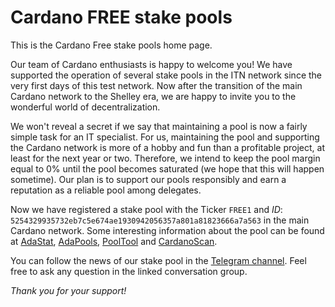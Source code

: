 # Cardano FREE stake pools

This is the Cardano Free stake pools home page.

Our team of Cardano enthusiasts is happy to welcome you! We have supported the operation of several
stake pools in the ITN network since the very first days of this test network. Now after the
transition of the main Cardano network to the Shelley era, we are happy to invite you to the
wonderful world of decentralization.

We won't reveal a secret if we say that maintaining a pool is now a fairly simple task for an IT
specialist. For us, maintaining the pool and supporting the Cardano network is more of a hobby and
fun than a profitable project, at least for the next year or two. Therefore, we intend to keep the
pool margin equal to 0% until the pool becomes saturated (we hope that this will happen
sometime). Our plan is to support our pools responsibly and earn a reputation as a reliable pool
among delegates.

Now we have registered a stake pool with the Ticker `FREE1` and *ID*:
`5254329935732eb7c5e674ae1930942056357a801a81823666a7a563` in the main Cardano network.
Some interesting information about the pool can be found at
[AdaStat](https://adastat.net/pools/5254329935732eb7c5e674ae1930942056357a801a81823666a7a563),
[AdaPools](https://adapools.org/pool/5254329935732eb7c5e674ae1930942056357a801a81823666a7a563),
[PoolTool](https://pooltool.io/pool/5254329935732eb7c5e674ae1930942056357a801a81823666a7a563) and
[CardanoScan](https://cardanoscan.io/pool/5254329935732eb7c5e674ae1930942056357a801a81823666a7a563).

You can follow the news of our stake pool in the [Telegram channel](https://t.me/CardanoFreeStakePool).
Feel free to ask any question in the linked conversation group.

*Thank you for your support!*
